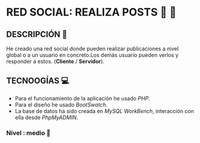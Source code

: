 # RED SOCIAL: REALIZA POSTS :calling: :speech_balloon:

## DESCRIPCIÓN :page_with_curl:
He creado una red social donde pueden realizar publicaciones a nivel global o a un usuario en concreto.Los demás usuario pueden verlos y responder a estos. (**Cliente** / **Servidor**).

## TECNOOGÍAS :computer:
- Para el funcionamiento de la aplicación he usado *PHP*.
- Para el diseño he usado *BootSwatch*.
- La base de datos ha sido creada en *MySQL WorkBench*, interacción con ella desde *PhpMyADMIN*.

### Nivel : medio :orange_book:

